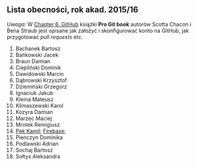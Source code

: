 ## Lista obecności, rok akad. 2015/16

_Uwaga:_ W [Chapter 6. GitHub](http://git-scm.com/book/en/v2)
książki **Pro Git book** autorów Scotta Chacon i Bena Straub
jest opisane jak założyć i skonfigurować konto na GitHub,
jak przygotować _pull requests_ etc.

1. Bachanek Bartosz
1. Bańkowski Jacek
1. Braun Damian
1. Ciepliński Dominik
1. Dawidowski Marcin
1. Dąbrowski Krzysztof
1. Dziemiński Grzegorz
1. Ignaciuk Jakub
1. Kleina Mateusz
1. Klimaszewski Karol
1. Kozyra Damian
1. Marzec Maciej
1. Mrotek Remigiusz
1. [Pek Kamil](https://github.com/kamilpek/techniki-internetowe.git); [Firebase](https://161050ti.firebaseapp.com/);
1. Pienczyn Dominika
1. Podlawski Adrian
1. Sochaj Bartosz
1. Sołtys Aleksandra
